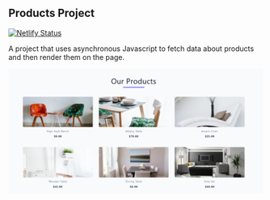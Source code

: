 ## Products Project

[![Netlify Status](https://api.netlify.com/api/v1/badges/c8fc299b-39b6-47da-a5d1-f0b980c40439/deploy-status)](https://app.netlify.com/sites/products-fetch/deploys)

A project that uses asynchronous Javascript to fetch data about products and then render them on the page.

![Preview](https://github.com/Hrodberht/products/blob/main/desktop-preview.png)
